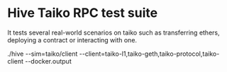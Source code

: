 # Hive Taiko RPC test suite

It tests several real-world scenarios on taiko such as transferring ethers,
deploying a contract or interacting with one.

./hive --sim=taiko/client --client=taiko-l1,taiko-geth,taiko-protocol,taiko-client --docker.output
